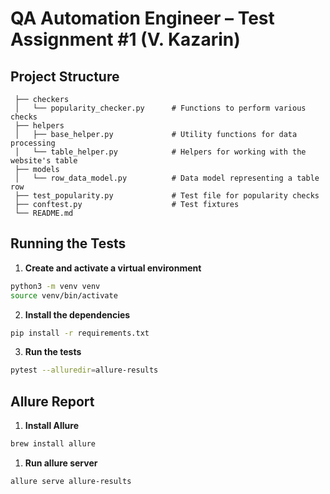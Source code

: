 # QA Automation Engineer – Test Assignment #1 (V. Kazarin)

## Project Structure

```
 ├── checkers
 │   └── popularity_checker.py      # Functions to perform various checks
 ├── helpers
 │   ├── base_helper.py             # Utility functions for data processing
 │   └── table_helper.py            # Helpers for working with the website's table
 ├── models
 │   └── row_data_model.py          # Data model representing a table row
 ├── test_popularity.py             # Test file for popularity checks
 ├── conftest.py                    # Test fixtures
 └── README.md
```

## Running the Tests

1. **Create and activate a virtual environment**

```bash
python3 -m venv venv
source venv/bin/activate
```

2. **Install the dependencies**

```bash
pip install -r requirements.txt
```

3. **Run the tests**

```bash
pytest --alluredir=allure-results
```

## Allure Report

1. **Install Allure**

```bash
brew install allure
```

1. **Run allure server**

```bash
allure serve allure-results
```